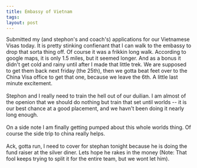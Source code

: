 ```yaml
---
title: Embassy of Vietnam
tags: 
layout: post
---
```

Submitted my (and stephon's and coach's) applications for our Vietnamese Visas today. It is pretty stinking confienant that I can walk to the embassy to drop that sorta thing off.  Of course it was a frikkin long walk.  According to google maps, it is only 1.5 miles, but it seemed longer.  And as a bonus it didn't get cold and rainy until after I made that little trek.  We are supposed to get them back next friday (the 25th), then we gotta beat feet over to the China Visa office to get that one, because we leave the 6th.  A little last minute excitement.<br /><br />Stephon and I really need to train the hell out of our duilian.  I am almost of the openion that we should do nothing but train that set until worlds -- it is our best chance at a good placement, and we havn't been doing it nearly long enough.  <br /><br />On a side note I am finally getting pumped about this whole worlds thing.  Of course the side trip to china really helps.  <br /><br />Ack, gotta run, I need to cover for stephan tonight because he is doing the fund raiser at the silver diner.  Lets hope he rakes in the money (Note: That fool keeps trying to split it for the entire team, but we wont let him).
